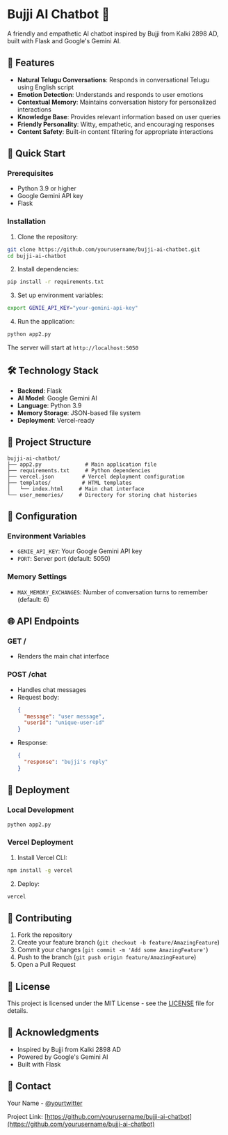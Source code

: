 # Bujji AI Chatbot 🤖

A friendly and empathetic AI chatbot inspired by Bujji from Kalki 2898 AD, built with Flask and Google's Gemini AI.

## 🌟 Features

- **Natural Telugu Conversations**: Responds in conversational Telugu using English script
- **Emotion Detection**: Understands and responds to user emotions
- **Contextual Memory**: Maintains conversation history for personalized interactions
- **Knowledge Base**: Provides relevant information based on user queries
- **Friendly Personality**: Witty, empathetic, and encouraging responses
- **Content Safety**: Built-in content filtering for appropriate interactions

## 🚀 Quick Start

### Prerequisites

- Python 3.9 or higher
- Google Gemini API key
- Flask

### Installation

1. Clone the repository:
```bash
git clone https://github.com/yourusername/bujji-ai-chatbot.git
cd bujji-ai-chatbot
```

2. Install dependencies:
```bash
pip install -r requirements.txt
```

3. Set up environment variables:
```bash
export GENIE_API_KEY="your-gemini-api-key"
```

4. Run the application:
```bash
python app2.py
```

The server will start at `http://localhost:5050`

## 🛠️ Technology Stack

- **Backend**: Flask
- **AI Model**: Google Gemini AI
- **Language**: Python 3.9
- **Memory Storage**: JSON-based file system
- **Deployment**: Vercel-ready

## 📁 Project Structure

```
bujji-ai-chatbot/
├── app2.py              # Main application file
├── requirements.txt     # Python dependencies
├── vercel.json         # Vercel deployment configuration
├── templates/          # HTML templates
│   └── index.html     # Main chat interface
└── user_memories/     # Directory for storing chat histories
```

## 🔧 Configuration

### Environment Variables

- `GENIE_API_KEY`: Your Google Gemini API key
- `PORT`: Server port (default: 5050)

### Memory Settings

- `MAX_MEMORY_EXCHANGES`: Number of conversation turns to remember (default: 6)

## 🌐 API Endpoints

### GET /
- Renders the main chat interface

### POST /chat
- Handles chat messages
- Request body:
  ```json
  {
    "message": "user message",
    "userId": "unique-user-id"
  }
  ```
- Response:
  ```json
  {
    "response": "bujji's reply"
  }
  ```

## 🚀 Deployment

### Local Development
```bash
python app2.py
```

### Vercel Deployment
1. Install Vercel CLI:
```bash
npm install -g vercel
```

2. Deploy:
```bash
vercel
```

## 🤝 Contributing

1. Fork the repository
2. Create your feature branch (`git checkout -b feature/AmazingFeature`)
3. Commit your changes (`git commit -m 'Add some AmazingFeature'`)
4. Push to the branch (`git push origin feature/AmazingFeature`)
5. Open a Pull Request

## 📝 License

This project is licensed under the MIT License - see the [LICENSE](LICENSE) file for details.

## 🙏 Acknowledgments

- Inspired by Bujji from Kalki 2898 AD
- Powered by Google's Gemini AI
- Built with Flask

## 📧 Contact

Your Name - [@yourtwitter](https://twitter.com/yourtwitter)

Project Link: [https://github.com/yourusername/bujji-ai-chatbot](https://github.com/yourusername/bujji-ai-chatbot) 